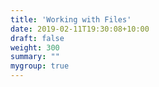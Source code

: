 ```yaml
---
title: 'Working with Files' 
date: 2019-02-11T19:30:08+10:00
draft: false
weight: 300
summary: ""
mygroup: true
---
```

